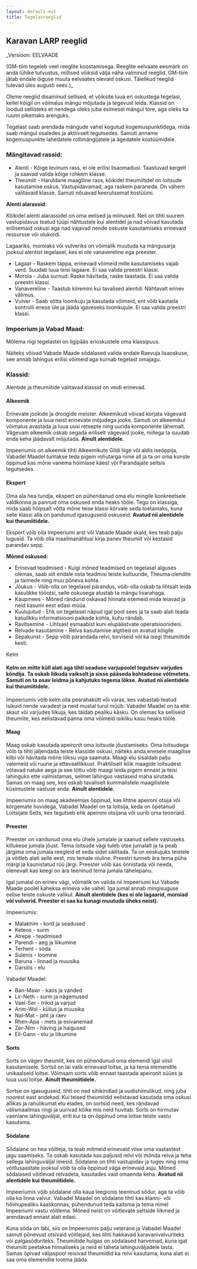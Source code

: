 ```yaml
---
layout: default-est
title: Tegelasreeglid
---
```

## Karavan LARP reeglid

_Versioon: EELVAADE

(GM-tiim tegeleb veel reeglite koostamisega. Reeglite eelvaate eesmärk on anda lühike tutvustus, millised võiksid välja näha valminud reeglid. GM-tiim jätab endale õiguse muuta eelvaates olevaid oskusi. Täielikud reeglid tulevad üles augusti sees.)_

Oleme reeglid disaininud sellised, et võiksite luua eri oskustega tegelasi, kellel kõigil on võimalus mängu mõjutada ja tegevust leida. Klassid on loodud sellisteks et nendega oleks juba esimesel mängul tore, aga oleks ka ruumi pikemaks arenguks. 

Tegelast saab arendada mängude vahel kogutud kogemuspunktidega, mida saab mängul osaledes ja aktiivselt tegutsedes. Samuti anname kogemuspunkte lahedatele rollimängijatele ja ägedatele kostüümidele. 

### Mängitavad rassid: 

* Alenti - Kõige levinum rass, ei ole erilisi lisaomadusi. Taastuvad kergelt ja saavad valida kõige rohkem klasse. 
* Theumiit - Haruldane maagiline rass, kõikidel theumiitidel on loitsude kasutamise oskus. Vastupidavamad, aga raskem paraneda. On vähem valitavaid klasse. Samuti nõuavad keerulisemat kostüümi. 

**Alenti alarassid:**

Kõikidel alenti alarassidel on oma eelised ja miinused. Neil on tihti suurem vastupidavus teatud tüüpi nähtustele kui alentidel ja nad võivad kasutada erilisemaid oskusi aga nad vajavad nende oskuste kasutamiseks erinevaid ressursse või olukordi.

Lagaariks, moroiaks või vulveriks on võimalik muutuda ka mängusarja jooksul alentist tegelasel, kes ei ole vanavereline ega preester.

* Lagaar - Raskem tappa, erinevaid võimeid mille kasutamiseks vajab verd. Suudab luua teisi lagaare. Ei saa valida preestri klassi.  
* Moroia - Juba surnud. Raske hävitada, raske taastada. Ei saa valida preestri klassi. 
* Vanavereline - Taastub kiiremini kui tavalised alentid. Nähtavalt erinev välimus. 
* Vulver - Saab võtta loomkuju ja kasutada võimeid, ent võib kaotada kontrolli enese üle ja jääda igaveseks loomkujule. Ei saa valida preestri klassi. 

### Impeerium ja Vabad Maad: 

Mõlema riigi tegelastel on ligipääs erioskustele oma klassipuus. 

Näiteks võivad Vabade Maade sõdalased valida endale Raevuja lisaoskuse, see annab lahingus erilisi võimeid aga kurnab tegelast omajagu. 

### Klassid: 

Alentide ja theumiitide valitavad klassid on veidi erinevad. 

#### Alkeemik

Erinevate jookide ja droogide meister. Alkeemikud võivad korjata vägevaid komponente ja luua neist erinevate mõjudega jooke. Samuti on alkeemikul võimalus avastada ja luua uusi retsepte ning uurida komponente lähemalt. Vägevam alkeemik oskab segada eriliselt vägevaid jooke, millega ta suudab enda keha jäädavalt mõjutada. **Ainult alentidele.**

Impeeriumis on alkeemik tihti Alkeemikute Gildi liige või aldis iseõppija, Vabadel Maadel tuntakse teda pigem rohutarga nime all ja ta on oma kunste õppinud kas mõne vanema hõimlase käest või Parandajate seltsis tegutsedes. 

#### Ekspert

Oma ala hea tundja, ekspert on pühendanud oma elu mingile konkreetsele valdkonna ja pannud oma oskused enda heaks tööle. Tegu on klassiga, mida saab hõlpsalt võtta mõne teise klassi kõrvale seda toetamaks, kuna selle klassi alla on pandunud igasuguseid oskuseid. **Avatud nii alentidele kui theumiitidele.**

Ekspert võib olla Impeeriumi arst või Vabade Maade skald, kes teab palju lugusid. Ta võib olla maailmanähtusi kirja panev theumiit või kestasid parandav sepp. 

**Mõned oskused:**

* Erinevad teadmised - Kuigi mõned teadmised on tegelasel alguses olemas, saab siit endale osta teadmisi teiste kultuuride, Theuma olendite ja taimede ning muu põneva kohta. 
* Jõukus - Võib-olla on tegelasel pärandus, võib-olla oskab ta lihtsalt leida kasulikke tööotsi, selle oskusega alustab ta mängu lisarahaga. 
* Kaupmees - Mõned rändurid oskavad hinnata esemeid mida leiavad ja neid kasumi eest edasi müüa. 
* Kuulujutud - Ehk on tegelasel näpud igal pool sees ja ta saab alati teada kasulikku informatsiooni paikade kohta, kuhu rändab. 
* Ravitsemine - Lihtsast esmaabist kuni elupäästvate operatsioonideni. 
* Relvade kasutamine - Relva kasutamise algtõed on avatud kõigile. 
* Sepakunst - Sepp võib parandada relvi, turviseid või ka isegi theumiitide kesti. 

Kelm 

#### Kelm on mitte küll alati aga tihti seaduse varjupoolel tegutsev varjudes kõndija. Ta oskab liikuda vaikselt ja sisse pääseda kohtadesse võtmeteta. Samuti on ta osav leidma ja kahjutuks tegema lõkse. **Avatud nii alentidele kui theumiitidele.**

Impeeriumis võib kelm olla pearahakütt või varas, kes vabastab teatud isikuid nende varadest ja neid mustal turul müüb. Vabadel Maadel on ta ehk skaut või varjudes liikuja, kes täidab pealiku käsku. On olemas ka selliseid theumiite, kes eelistavad panna oma võimeid isikliku kasu heaks tööle. 

#### Maag 

Maag oskab kasutada apeironit oma loitsude jõustamiseks. Oma loitsudega võib ta tihti jäljendada teiste klasside oskusi, näiteks anda enesele maagilise kilbi või hävitada mõne lõksu viga saamata. Maagi elu sisaldab palju valemeid või ruune ja ettevaatlikkust. Praktiliselt kõik maagide loitsudest võtavad natuke aega ja see tõttu võib maagi leida pigem ennast ja teisi lahinguks ette valmistamas, selmet lahingus vastaseid maha sirutada. Samas on maag see, kes oskab tavaliselt kummalistele maagilistele küsimustele vastuse anda. **Ainult alentidele.**

Impeeriumis on maag akadeemias õppinud, kas lihtne apeironi otsija või kõrgemate huvidega, Vabadel Maadel on ta loitsija, keda on õpetanud Loitsijate Selts, kes tegutseb ehk apeironi otsijana või uurib oma teooriaid. 

#### Preester 

Preester on vandunud oma elu ühele jumalale ja saanud sellele vastuseks killukese jumala jõust. Tema loitsude vägi tuleb otse jumalalt ja ta peab järgima oma jumala reegleid et seda sidet säilitada. Ta on eeskujuks teistele ja võitleb alati selle eest, mis temale oluline. Preestri tunneb ära tema püha märgi ja kaunistatud rüü järgi. Preester võib kas õnnistada või needa, olenevalt kas keegi on ära teeninud tema jumala tähelepanu. 

Igal jumalal on erinev vägi, võimalik on valida nii Impeeriumi kui Vabade Maade poolel kaheksa erineva väe vahel. Iga jumal annab mingisuguse eelise teiste oskuste valikul. **Ainult alentidele (kes ei ole lagaarid, moroiad või vulverid. Preester ei saa ka kunagi muutuda üheks neist).**

Impeeriumis: 

* Malakhim - kord ja seadused 
* Keteos - surm 
* Atrepe - teadmised 
* Parendi - aeg ja liikumine 
* Terhent - sõda 
* Sulenis - loomine 
* Baruna - linnad ja muusika
* Darsilis - elu

Vabadel Maadel: 

* Ban-Mawr - kaos ja vanded 
* Lir-Neth - surm ja nägemused
* Vael-Ser - trikid ja varjud
* Arim-Wol - küllus ja muusika
* Nal-Mat - jaht ja raev
* Rhen-Apa - mets ja esivanemad
* Zer-Nim - häving ja haigused
* Eil-Gann - elu ja liikumine 

#### Sorts 

Sorts on vägev theumiit, kes on pühendunud oma elemendi igal viisil kasutamisele. Sortsil on lai valik erinevaid loitse, ja ka tema elemendile unikaalseid loitse. Võimsam sorts võib ennast taastada apeironit süües ja luua uusi loitse. **Ainult theumiitidele.**

Sortse on igasuguseid, tihti on nad sihikindlad ja uudishimulikud, ning juba noorest east andekad. Kui teised theumiidid eelistavad kasutada oma oskusi allikas ja rahulikumat elu elades, on sortsid need, kes rändavad välismaailmas ringi ja uurivad kõike mis neid huvitab. Sorts on hirmutav vaenlane lahinguväljal, eriti kui ta on õppinud oma loitse teiste vastu kasutama. 

#### Sõdalane 

Sõdalane on hea võitleja, ta teab mitmeid erinevaid viise oma vastastest jagu saamiseks. Ta oskab kasutada kas paljusid relvi või mõnda relva ja teha sellega lahinguväljal imesid. Sõdalane on tihti vastupidav ja tugev ning oma võitlusaastate jooksul võib ta olla õppinud väga erinevaid asju. Mõned sõdalased võitlevad relvadeta, kasutades vaid omaenda keha. **Avatud nii alentidele kui theumiitidele.**

Impeeriumis võib sõdalane olla kaua leegionis teeninud sõdur, aga ta võib olla ka linna valvur. Vabadel Maadel on sõdalane tihti kas klanni- või hõimupealiku kaaskonnas, pühendunud teda kaitsma ja tema nimel Impeeriumi vastu võitlema. Mõned neist on võitlevate seltside liikmed ja arendavad ennast alati edasi. 

Kuna sõda on läbi, siis on Impeeriumis palju veterane ja Vabadel Maadel samuti põnevust otsivaid võitlejaid, kes tihti hakkavad karavanivalvuriteks või palgasõduriteks. Theumiitide hulgas on sõdalased harvemad, kuna igat theumiiti peetakse hinnaliseks ja neid ei taheta lahinguväljadele lasta. Samas õpivad väljaspool reisivad theumiidid ka relvi kasutama, kuna alati ei saa oma elemendile lootma jääda. 
